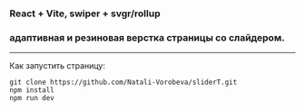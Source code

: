 ### **React + Vite, swiper + svgr/rollup**

### адаптивная и резиновая верстка страницы со слайдером.
--- 
Как запустить страницу:
```
git clone https://github.com/Natali-Vorobeva/sliderT.git
npm install
npm run dev
```





